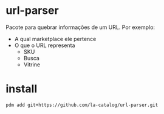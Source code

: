 # url-parser
Pacote para quebrar informações de um URL. Por exemplo:
- A qual marketplace ele pertence
- O que o URL representa
    - SKU
    - Busca
    - Vitrine

# install
`pdm add git+https://github.com/la-catalog/url-parser.git`
